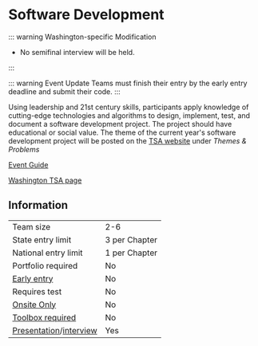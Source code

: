 # Software Development

::: warning Washington-specific Modification

- No semifinal interview will be held.

:::

::: warning Event Update
Teams must finish their entry by the early entry deadline and submit their code.
:::

Using leadership and 21st century skills, participants apply knowledge of cutting-edge technologies and algorithms to design, implement, test, and document a software development project. The project should have educational or social value. The theme of the current year's software development project will be posted on the [TSA website](https://tsaweb.org/competitions/themes-and-problems) under _Themes & Problems_

[Event Guide](https://lwsd.sharepoint.com/:b:/r/sites/GR-JHS-TechnologyStudentAssociation-SCA/Shared%20Documents/2024-25/Event%20Guides/HS%20-%20Software%20Development.pdf)

[Washington TSA page](https://www.washingtontsa.org/high-school-events/software-development)

## Information

|                                              |               |
| -------------------------------------------- | ------------- |
| Team size                                    | 2-6           |
| State entry limit                            | 3 per Chapter |
| National entry limit                         | 1 per Chapter |
| Portfolio required                           | No            |
| [Early entry](/#terms)                       | No            |
| Requires test                                | No            |
| [Onsite Only](/#terms)                       | No            |
| [Toolbox required](/#terms)                  | No            |
| [Presentation](/#terms)/[interview](/#terms) | Yes           |
